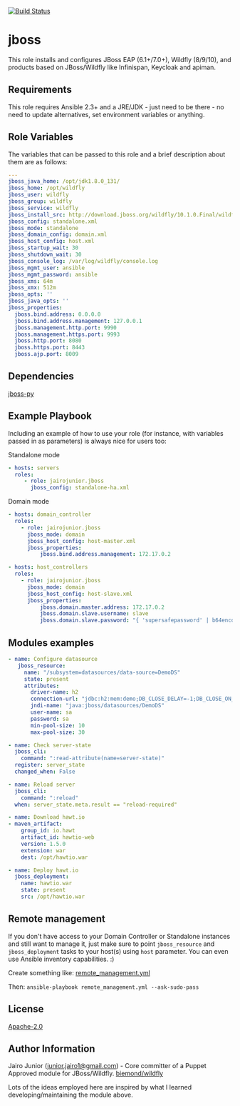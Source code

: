 [![Build Status](https://travis-ci.org/jairojunior/ansible-role-jboss.svg?branch=master)](https://travis-ci.org/jairojunior/ansible-role-jboss)

jboss
=========

This role installs and configures JBoss EAP (6.1+/7.0+), Wildfly (8/9/10), and products based on JBoss/Wildfly like Infinispan, Keycloak and apiman.

Requirements
------------

This role requires Ansible 2.3+ and a JRE/JDK - just need to be there - no need to update alternatives, set environment variables or anything.

Role Variables
--------------

The variables that can be passed to this role and a brief description about them are as follows:

```yaml
---
jboss_java_home: /opt/jdk1.8.0_131/
jboss_home: /opt/wildfly
jboss_user: wildfly
jboss_group: wildfly
jboss_service: wildfly
jboss_install_src: http://download.jboss.org/wildfly/10.1.0.Final/wildfly-10.1.0.Final.tar.gz
jboss_config: standalone.xml
jboss_mode: standalone
jboss_domain_config: domain.xml
jboss_host_config: host.xml
jboss_startup_wait: 30
jboss_shutdown_wait: 30
jboss_console_log: /var/log/wildfly/console.log
jboss_mgmt_user: ansible
jboss_mgmt_password: ansible
jboss_xms: 64m
jboss_xmx: 512m
jboss_opts: ''
jboss_java_opts: ''
jboss_properties:
  jboss.bind.address: 0.0.0.0
  jboss.bind.address.management: 127.0.0.1
  jboss.management.http.port: 9990
  jboss.management.https.port: 9993
  jboss.http.port: 8080
  jboss.https.port: 8443
  jboss.ajp.port: 8009
```

Dependencies
------------

[jboss-py](https://github.com/jairojunior/jboss-py)

Example Playbook
----------------

Including an example of how to use your role (for instance, with variables passed in as parameters) is always nice for users too:

Standalone mode

```yaml
- hosts: servers
  roles:
     - role: jairojunior.jboss
       jboss_config: standalone-ha.xml
```

Domain mode

```yaml
- hosts: domain_controller
  roles:
    - role: jairojunior.jboss
      jboss_mode: domain
      jboss_host_config: host-master.xml
      jboss_properties:
          jboss.bind.address.management: 172.17.0.2
```

```yaml
- hosts: host_controllers
  roles:
    - role: jairojunior.jboss
      jboss_mode: domain
      jboss_host_config: host-slave.xml
      jboss_properties:
          jboss.domain.master.address: 172.17.0.2
          jboss.domain.slave.username: slave
          jboss.domain.slave.password: "{ 'supersafepassword' | b64encode }}"
```

Modules examples
----------------

 ```yaml
- name: Configure datasource
    jboss_resource:
      name: "/subsystem=datasources/data-source=DemoDS"
      state: present
      attributes:
        driver-name: h2
        connection-url: "jdbc:h2:mem:demo;DB_CLOSE_DELAY=-1;DB_CLOSE_ON_EXIT=FALSE"
        jndi-name: "java:jboss/datasources/DemoDS"
        user-name: sa
        password: sa
        min-pool-size: 10
        max-pool-size: 30
 ```

```yaml
- name: Check server-state
  jboss_cli:
    command: ":read-attribute(name=server-state)"
  register: server_state
  changed_when: False

- name: Reload server
  jboss_cli:
    command: ":reload"
  when: server_state.meta.result == "reload-required"
```

```yaml
- name: Download hawt.io
- maven_artifact:
    group_id: io.hawt
    artifact_id: hawtio-web
    version: 1.5.0
    extension: war
    dest: /opt/hawtio.war

- name: Deploy hawt.io
  jboss_deployment:
    name: hawtio.war
    state: present
    src: /opt/hawtio.war
```

Remote management
-----------------

If you don't have access to your Domain Controller or Standalone instances and still want to manage it, just make sure to point `jboss_resource` and `jboss_deployment` tasks to your host(s) using `host` parameter. You can even use Ansible inventory capabilities. :)

Create something like: [remote_management.yml](./remote_management.yml)

Then: `ansible-playbook remote_management.yml --ask-sudo-pass`

License
-------

[Apache-2.0](./LICENSE)

Author Information
------------------

Jairo Junior (junior.jairo1@gmail.com) - Core committer of a Puppet Approved module for JBoss/Wildfly. [biemond/wildfly](https://github.com/biemond/biemond-wildfly)

Lots of the ideas employed here are inspired by what I learned developing/maintaining the module above.
